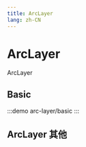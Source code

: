 ```yaml
--- 
title: ArcLayer
lang: zh-CN
---
```


# ArcLayer

ArcLayer


## Basic

:::demo 
arc-layer/basic
:::

## ArcLayer 其他
